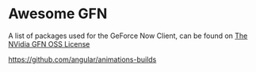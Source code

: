 # Awesome GFN
A list of packages used for the GeForce Now Client, can be found on [The NVidia GFN OSS License](https://www.nvidia.com/en-us/about-nvidia/gfn-pc-oss-and-third-party-license-notes/)

https://github.com/angular/animations-builds
